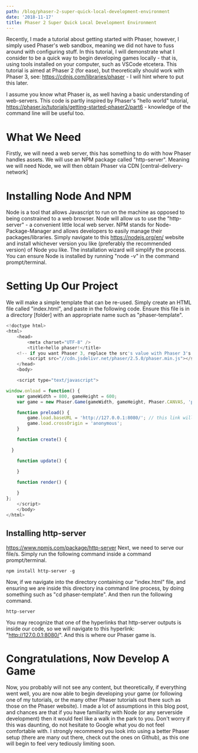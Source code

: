 ```yaml
---
path: /blog/phaser-2-super-quick-local-development-environment
date: '2018-11-17'
title: Phaser 2 Super Quick Local Development Environment
---
```


Recently, I made a tutorial about getting started with Phaser, however, I simply used Phaser's web sandbox, meaning we did not have to fuss around with configuring stuff. In this tutorial, I will demonstrate what I consider to be a quick way to begin developing games locally - that is, using tools installed on your computer, such as VSCode etcetera. This tutorial is aimed at Phaser 2 (for ease), but theoretically should work with Phaser 3, see: https://cdnjs.com/libraries/phaser - I will hint where to put this later. 

I assume you know what Phaser is, as well having a basic understanding of web-servers. This code is partly inspired by Phaser's "hello world" tutorial, https://phaser.io/tutorials/getting-started-phaser2/part6 - knowledge of the command line will be useful too. 

# What We Need 
Firstly, we will need a web server, this has something to do with how Phaser handles assets. We will use an NPM package called "http-server". Meaning we will need Node, we will then obtain Phaser via CDN [central-delivery-network] 

# Installing Node And NPM 
Node is a tool that allows Javascript to run on the machine as opposed to being constrained to a web browser. Node will allow us to use the "http-server" - a convenient little local web server. NPM stands for Node-Package-Manager and allows developers to easily manage their packages/libraries. Simply navigate to this https://nodejs.org/en/ website and install whichever version you like (preferably the recommended version) of Node you like. The installation wizard will simplify the process. You can ensure Node is installed by running "node -v" in the command prompt/terminal. 

# Setting Up Our Project 
We will make a simple template that can be re-used. Simply create an HTML file called "index.html", and paste in the following code. Ensure this file is in a directory [folder] with an appropriate name such as "phaser-template". 

```js
<!doctype html>
<html>
    <head>
        <meta charset="UTF-8" />
        <title>hello phaser!</title>
	<!-- if you want Phaser 3, replace the src's value with Phaser 3's CDN --> 
        <script src="//cdn.jsdelivr.net/phaser/2.5.0/phaser.min.js"></script>
    </head>
    <body>

    <script type="text/javascript">

window.onload = function() { 
    var gameWidth = 800, gameHeight = 600; 
    var game = new Phaser.Game(gameWidth, gameHeight, Phaser.CANVAS, 'phaser-example', { preload: preload, create: create, update: update, render: render });

    function preload() {
        game.load.baseURL = 'http://127.0.0.1:8080/'; // this link will appear later in this tutorial 
        game.load.crossOrigin = 'anonymous';
    }

    function create() {

  }

    function update() {

    }
   
    function render() {

    }
}; 
    </script>
    </body>
</html>
```
## Installing http-server 
https://www.npmjs.com/package/http-server
Next, we need to serve our file/s. Simply run the following command inside a command prompt/terminal. 
```
npm install http-server -g
```
Now, if we navigate into the directory containing our "index.html" file,  and ensuring we are inside this directory ina command line process, by doing something such as "cd phaser-template". And then run the following command. 

```http-server``` 

You may recognize that one of the hyperlinks that http-server outputs is inside our code, so we will navigate to this hyperlink: "http://127.0.0.1:8080/". And this is where our Phaser game is. 

# Congratulations, Now Develop A Game 
Now, you probably will not see any content, but theoretically, if everything went well, you are now able to begin developing your game (or following one of my tutorials, or the many other Phaser tutorials out there such as those on the Phaser website). I made a lot of assumptions in this blog post, and chances are that if you have familiarity with Node (or any serverside development) then it would feel like a walk in the park to you. Don't worry if this was daunting, do not hesitate to Google what you do not feel comfortable with. I strongly recommend you look into using a better Phaser setup (there are many out there, check out the ones on Github), as this one will begin to feel very tediously limiting soon. 
